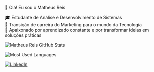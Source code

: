 👋 Olá! Eu sou o Matheus Reis  

🎓 Estudante de Análise e Desenvolvimento de Sistemas  
🔄 Transição de carreira do Marketing para o mundo da Tecnologia  
🚀 Apaixonado por aprendizado constante e por transformar ideias em soluções práticas

![Matheus Reis GitHub Stats](https://github-readme-stats.vercel.app/api?username=matheusreisn&show_icons=true&theme=radical&hide_title=true&include_all_commits=true&count_private=true)

![Most Used Languages](https://github-readme-stats.vercel.app/api/top-langs/?username=matheusreisn&layout=compact&theme=radical)

[![LinkedIn](https://img.shields.io/badge/-LinkedIn-0A66C2?style=flat&logo=linkedin&logoColor=white)](https://www.linkedin.com/in/matheus-reis-052a3620a/)
